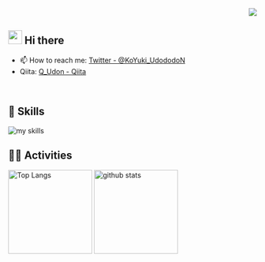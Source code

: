 <!-- 1. GitHub usernameを変更 -->
<div align="right">
  <img src="https://komarev.com/ghpvc/?username=Gitudon" />
</div>


<!-- 2. プロフィールや連絡先を変更 -->
## <img src="https://media.giphy.com/media/hvRJCLFzcasrR4ia7z/giphy.gif" width="28"> Hi there

- 📫 How to reach me: [Twitter - @KoYuki_UdododoN](https://x.com/KoYuki_UdododoN)
- Qiita: [Q_Udon - Qiita](https://qiita.com/Q_Udon)
<br>


<!-- 3. 好きな技術スタックに変更 -->
<!-- ライトモート：theme=light, ダークモート：theme=dark -->
<!-- アイコンの選択肢一覧：https://arc.net/l/quote/zizyykfh -->
## 🌱 Skills
<img alt="my skills" src="https://skillicons.dev/icons?theme=light&perline=7&i=html,css,py,docker,discord,c,cpp,git,github,gitlab,flask,linux,md,raspberrypi,vscode,windows"/>
<br>

<!-- 4. GitHub usernameを変更, 2箇所 -->
<!-- ライトモート：theme=light, ダークモート：theme=vue-dark  -->
## 🏃‍♀️ Activities
<div align="left">
  <img alt="Top Langs" height="170px" src="https://github-readme-stats.vercel.app/api?username=Gitudon&theme=light&layout=compact" />
  <img alt="github stats" height="170px" src="https://github-readme-stats.vercel.app/api/top-langs/?username=Gitudon&theme=light&layout=compact" />
</div>

